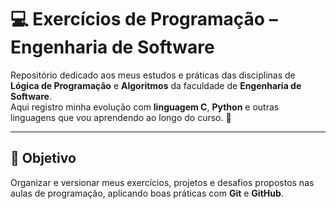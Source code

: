 # 💻 Exercícios de Programação – Engenharia de Software

Repositório dedicado aos meus estudos e práticas das disciplinas de **Lógica de Programação** e **Algoritmos** da faculdade de **Engenharia de Software**.  
Aqui registro minha evolução com **linguagem C**, **Python** e outras linguagens que vou aprendendo ao longo do curso. 🚀

---

## 🧠 Objetivo
Organizar e versionar meus exercícios, projetos e desafios propostos nas aulas de programação, aplicando boas práticas com **Git** e **GitHub**.


